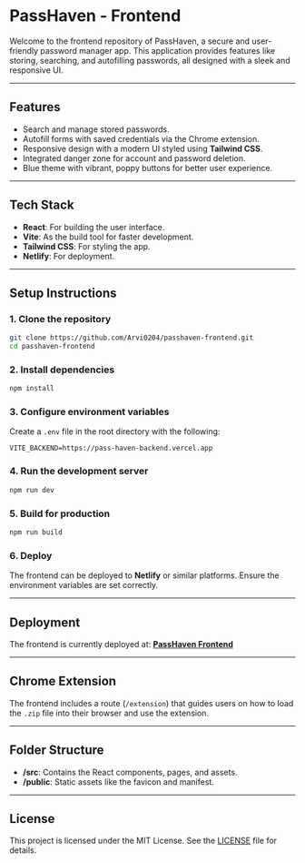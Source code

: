 # PassHaven - Frontend

Welcome to the frontend repository of PassHaven, a secure and user-friendly password manager app. This application provides features like storing, searching, and autofilling passwords, all designed with a sleek and responsive UI.

---

## Features

- Search and manage stored passwords.
- Autofill forms with saved credentials via the Chrome extension.
- Responsive design with a modern UI styled using **Tailwind CSS**.
- Integrated danger zone for account and password deletion.
- Blue theme with vibrant, poppy buttons for better user experience.

---

## Tech Stack

- **React**: For building the user interface.
- **Vite**: As the build tool for faster development.
- **Tailwind CSS**: For styling the app.
- **Netlify**: For deployment.

---

## Setup Instructions

### 1. Clone the repository
```bash
git clone https://github.com/Arvi0204/passhaven-frontend.git
cd passhaven-frontend
```

### 2. Install dependencies
```bash
npm install
```

### 3. Configure environment variables
Create a `.env` file in the root directory with the following:
```env
VITE_BACKEND=https://pass-haven-backend.vercel.app
```

### 4. Run the development server
```bash
npm run dev
```

### 5. Build for production
```bash
npm run build
```

### 6. Deploy
The frontend can be deployed to **Netlify** or similar platforms. Ensure the environment variables are set correctly.

---

## Deployment

The frontend is currently deployed at:
**[PassHaven Frontend](https://pass-haven.netlify.app)**

---

## Chrome Extension

The frontend includes a route (`/extension`) that guides users on how to load the `.zip` file into their browser and use the extension.

---

## Folder Structure

- **/src**: Contains the React components, pages, and assets.
- **/public**: Static assets like the favicon and manifest.

---

## License

This project is licensed under the MIT License. See the [LICENSE](./LICENSE) file for details.